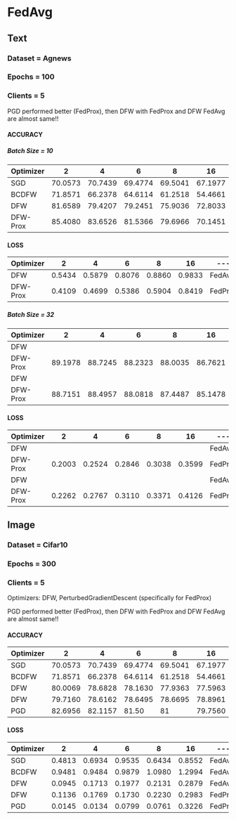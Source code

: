 # FedAvg
<h2> Text</h2>
<h3> Dataset = Agnews </h3>
<h3> Epochs = 100 </h3>
<h3> Clients = 5 </h3>

PGD performed better (FedProx), then DFW with FedProx and DFW FedAvg are almost same!!
<h4> ACCURACY</h4>
<h5> Batch Size = 10</h5>

| Optimizer | 2 | 4 | 6 | 8 | 16 | --- |
| --- | --- | --- | --- | --- | --- | --- |
| SGD | 70.0573 | 70.7439 | 69.4774 | 69.5041 | 67.1977 | FedAvg |
| BCDFW | 71.8571 | 66.2378 | 64.6114 | 61.2518 | 54.4661 | FedAvg |
| DFW | 81.6589 | 79.4207 | 79.2451 | 75.9036 | 72.8033 |  FedAvg|
| DFW-Prox | 85.4080 | 83.6526 | 81.5366 | 79.6966 | 70.1451 | FedProx |

<h4> LOSS</h4>

| Optimizer | 2 | 4 | 6 | 8 | 16 | --- |
| --- | --- | --- | --- | --- | --- | --- |
| DFW | 0.5434 | 0.5879 | 0.8076 | 0.8860 | 0.9833 |  FedAvg|
| DFW-Prox | 0.4109 | 0.4699 | 0.5386 | 0.5904 |  0.8419 | FedProx |

<h5> Batch Size = 32</h5>

| Optimizer | 2 | 4 | 6 | 8 | 16 | --- | --- |
| --- | --- | --- | --- | --- | --- | --- | --- |
| DFW |  |  |  |  |  |  FedAvg| TextCNN |
| DFW-Prox | 89.1978 | 88.7245 | 88.2323 | 88.0035 | 86.7621 | FedProx | TextCNN |
| DFW |  |  |  |  |  |  FedAvg| fastText |
| DFW-Prox | 88.7151 | 88.4957 | 88.0818 | 87.4487 | 85.1478 | FedProx | fastText |

<h4> LOSS</h4>

| Optimizer | 2 | 4 | 6 | 8 | 16 | --- | --- |
| --- | --- | --- | --- | --- | --- | --- | --- |
| DFW |  |  |  |  |  | FedAvg | TextCNN |
| DFW-Prox | 0.2003 | 0.2524 | 0.2846 | 0.3038 |  0.3599 | FedProx | TextCNN |
| DFW |  |  |  |  |  | FedAvg | fastText |
| DFW-Prox | 0.2262 | 0.2767 | 0.3110 | 0.3371 |  0.4126 | FedProx | fastText |

<h2> Image </h2>
<h3> Dataset = Cifar10 </h3>
<h3> Epochs = 300 </h3>
<h3> Clients = 5 </h3>
Optimizers: DFW, PerturbedGradientDescent (specifically for FedProx)

PGD performed better (FedProx), then DFW with FedProx and DFW FedAvg are almost same!!
<h4> ACCURACY</h4>

| Optimizer | 2 | 4 | 6 | 8 | 16 | --- |
| --- | --- | --- | --- | --- | --- | --- |
| SGD | 70.0573 | 70.7439 | 69.4774 | 69.5041 | 67.1977 | FedAvg |
| BCDFW | 71.8571 | 66.2378 | 64.6114 | 61.2518 | 54.4661 | FedAvg |
| DFW | 80.0069 | 78.6828 | 78.1630 | 77.9363 | 77.5963 |  FedAvg|
| DFW | 79.7160 | 78.6162 | 78.6495 | 78.6695 | 78.8961 | FedProx |
| PGD | 82.6956 | 82.1157 | 81.50 | 81 | 79.7560 | FedProx |

<h4> LOSS</h4>

| Optimizer | 2 | 4 | 6 | 8 | 16 | --- |
| --- | --- | --- | --- | --- | --- | --- |
| SGD | 0.4813 | 0.6934 | 0.9535 | 0.6434 | 0.8552 | FedAvg  |
| BCDFW | 0.9481 | 0.9484 | 0.9879 | 1.0980 | 1.2994 | FedAvg  |
| DFW | 0.0945 | 0.1713 | 0.1977 | 0.2131 | 0.2879 | FedAvg  |
| DFW | 0.1136 | 0.1769 | 0.1730 | 0.2230 | 0.2983 | FedProx |
| PGD | 0.0145 | 0.0134 | 0.0799 | 0.0761 | 0.3226 | FedProx |
